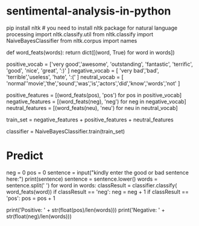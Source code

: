 # sentimental-analysis-in-python
pip install nltk # you need to install nltk package for natural language processing
import nltk.classify.util
from nltk.classify import NaiveBayesClassifier
from nltk.corpus import names

def word_feats(words):
    return dict([(word, True) for word in words])
 
positive_vocab = ['very good','awesome', 'outstanding', 'fantastic', 'terrific', 'good', 'nice', 'great', ':)' ]
negative_vocab = [ 'very bad','bad', 'terrible','useless', 'hate', ':(' ]
neutral_vocab = [ 'normal''movie','the','sound','was','is','actors','did','know','words','not' ]

positive_features = [(word_feats(pos), 'pos') for pos in positive_vocab]
negative_features = [(word_feats(neg), 'neg') for neg in negative_vocab]
neutral_features = [(word_feats(neu), 'neu') for neu in neutral_vocab]

train_set = negative_features + positive_features + neutral_features

classifier = NaiveBayesClassifier.train(train_set) 

# Predict
neg = 0
pos = 0
sentence = input("kindly enter the good or bad sentence here:")
print(sentence)
sentence = sentence.lower()
words = sentence.split(' ')
for word in words:
    classResult = classifier.classify( word_feats(word))
    if classResult == 'neg':
        neg = neg + 1
    if classResult == 'pos':
        pos = pos + 1

print('Positive: ' + str(float(pos)/len(words)))
print('Negative: ' + str(float(neg)/len(words)))
